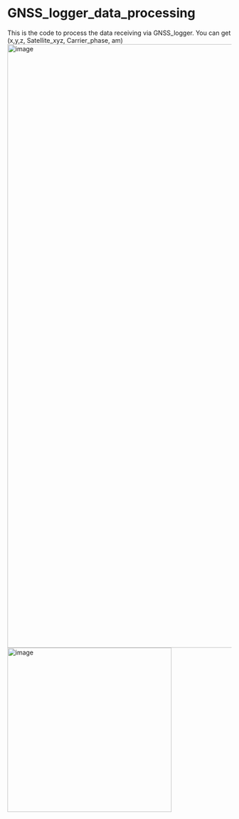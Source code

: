 # GNSS_logger_data_processing
This is the code to process the data receiving via GNSS_logger. You can get (x,y,z, Satellite_xyz, Carrier_phase, am)
<img width="1356" alt="image" src="https://github.com/user-attachments/assets/4f3d26cf-1d89-4d17-8a52-f372977c6ce4">
<img width="369" alt="image" src="https://github.com/user-attachments/assets/89bb077c-208b-40d6-9929-04ca0228eba4">

